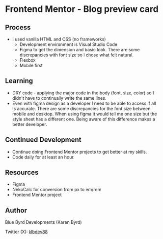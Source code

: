 # Frontend Mentor - Blog preview card

## Process

- I used vanilla HTML and CSS (no frameworks)
  - Development environment is Visual Studio Code
  - Figma to get the dimension and basic look. There are some discrepancies with font size so I chose what felt natural.
  - Flexbox
  - Mobile first

## Learning
  - DRY code - applying the major code in the body (font, size, color) so I didn't have to continually write the same lines.
  - Even with figma design as a developer I need to be able to access if all is accurate. There are some discrepancies for the font size between mobile and desktop. When using figma it would tell me one size but the style sheet has a different one. Being aware of this difference makes a better developer.

## Continued Development

- Continue doing Frontend Mentor projects to get better at my skills.
- Code daily for at least an hour.

## Resources

- Figma
- NekoCalc for conversion from px to em/rem
- Frontend Mentor project

## Author
Blue Byrd Developments (Karen Byrd)

Twitter (X): [klbdev88](https://twitter.com/klbdev88)
